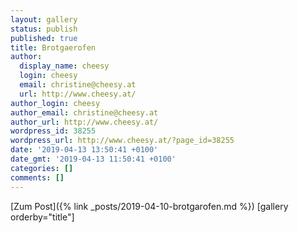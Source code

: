 ```yaml
---
layout: gallery
status: publish
published: true
title: Brotgaerofen
author:
  display_name: cheesy
  login: cheesy
  email: christine@cheesy.at
  url: http://www.cheesy.at/
author_login: cheesy
author_email: christine@cheesy.at
author_url: http://www.cheesy.at/
wordpress_id: 38255
wordpress_url: http://www.cheesy.at/?page_id=38255
date: '2019-04-13 13:50:41 +0100'
date_gmt: '2019-04-13 11:50:41 +0100'
categories: []
comments: []
---
```


[Zum Post]({% link _posts/2019-04-10-brotgarofen.md %})
[gallery orderby="title"]
